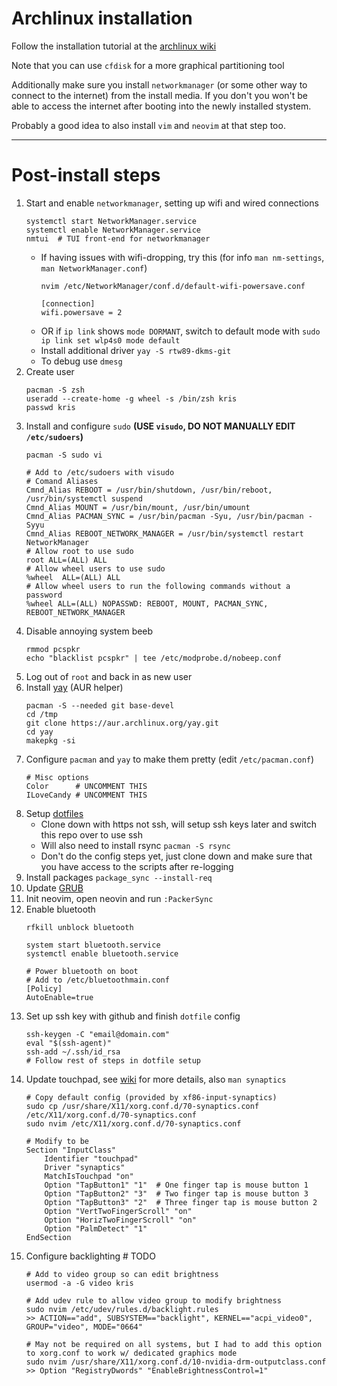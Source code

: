 # Archlinux installation

Follow the installation tutorial at the [archlinux wiki](https://wiki.archlinux.org/)

Note that you can use `cfdisk` for a more graphical partitioning tool

Additionally make sure you install `networkmanager` (or some other way to
connect to the internet) from the install media. If you don't you won't be able
to access the internet after booting into the newly installed stystem.

Probably a good idea to also install `vim` and `neovim` at that step too.

---

# Post-install steps

1.  Start and enable `networkmanager`, setting up wifi and wired connections
    ```
    systemctl start NetworkManager.service
    systemctl enable NetworkManager.service
    nmtui  # TUI front-end for networkmanager
    ```
    * If having issues with wifi-dropping, try this (for info `man nm-settings`, `man NetworkManager.conf`)
      ```
      nvim /etc/NetworkManager/conf.d/default-wifi-powersave.conf

      [connection]
      wifi.powersave = 2
      ```
    * OR if `ip link` shows `mode DORMANT`, switch to default mode with `sudo ip link set wlp4s0 mode default`
    * Install additional driver `yay -S rtw89-dkms-git`
    * To debug use `dmesg`
2.  Create user
    ```
    pacman -S zsh
    useradd --create-home -g wheel -s /bin/zsh kris
    passwd kris
    ```
3.  Install and configure `sudo` **(USE `visudo`, DO NOT MANUALLY EDIT `/etc/sudoers`)**
    ```
    pacman -S sudo vi

    # Add to /etc/sudoers with visudo
    # Comand Aliases
    Cmnd_Alias REBOOT = /usr/bin/shutdown, /usr/bin/reboot, /usr/bin/systemctl suspend
    Cmnd_Alias MOUNT = /usr/bin/mount, /usr/bin/umount
    Cmnd_Alias PACMAN_SYNC = /usr/bin/pacman -Syu, /usr/bin/pacman -Syyu
    Cmnd_Alias REBOOT_NETWORK_MANAGER = /usr/bin/systemctl restart NetworkManager
    # Allow root to use sudo
    root ALL=(ALL) ALL
    # Allow wheel users to use sudo
    %wheel  ALL=(ALL) ALL
    # Allow wheel users to run the following commands without a password
    %wheel ALL=(ALL) NOPASSWD: REBOOT, MOUNT, PACMAN_SYNC, REBOOT_NETWORK_MANAGER
    ```
4.  Disable annoying system beeb
    ```
    rmmod pcspkr
    echo "blacklist pcspkr" | tee /etc/modprobe.d/nobeep.conf
    ```
5.  Log out of `root` and back in as new user
6.  Install [yay](https://github.com/Jguer/yay) (AUR helper)
    ```
    pacman -S --needed git base-devel
    cd /tmp
    git clone https://aur.archlinux.org/yay.git
    cd yay
    makepkg -si
    ```
7.  Configure `pacman` and `yay` to make them pretty (edit `/etc/pacman.conf`)
    ```
    # Misc options
    Color      # UNCOMMENT THIS
    ILoveCandy # UNCOMMENT THIS
    ```
8.  Setup [dotfiles](../README.md)
    * Clone down with https not ssh, will setup ssh keys later and switch this repo over to use ssh
    * Will also need to install rsync `pacman -S rsync`
    * Don't do the config steps yet, just clone down and make sure that you have access to the scripts after re-logging
9.  Install packages `package_sync --install-req`
10. Update [GRUB](./grub-config.md)
11. Init neovim, open neovin and run `:PackerSync`
12. Enable bluetooth
    ```
    rfkill unblock bluetooth

    system start bluetooth.service
    systemctl enable bluetooth.service

    # Power bluetooth on boot
    # Add to /etc/bluetoothmain.conf
    [Policy]
    AutoEnable=true
    ```
13. Set up ssh key with github and finish `dotfile` config
    ```
    ssh-keygen -C "email@domain.com"
    eval "$(ssh-agent)"
    ssh-add ~/.ssh/id_rsa
    # Follow rest of steps in dotfile setup
    ```
14. Update touchpad, see [wiki](https://wiki.archlinux.org/title/Touchpad_Synaptics) for more details, also `man synaptics`
    ```
    # Copy default config (provided by xf86-input-synaptics)
    sudo cp /usr/share/X11/xorg.conf.d/70-synaptics.conf /etc/X11/xorg.conf.d/70-synaptics.conf
    sudo nvim /etc/X11/xorg.conf.d/70-synaptics.conf

    # Modify to be
    Section "InputClass"
        Identifier "touchpad"
        Driver "synaptics"
        MatchIsTouchpad "on"
        Option "TapButton1" "1"  # One finger tap is mouse button 1
        Option "TapButton2" "3"  # Two finger tap is mouse button 3
        Option "TapButton3" "2"  # Three finger tap is mouse button 2
        Option "VertTwoFingerScroll" "on"
        Option "HorizTwoFingerScroll" "on"
        Option "PalmDetect" "1"
    EndSection
    ```
15. Configure backlighting  # TODO
    ```
    # Add to video group so can edit brightness
    usermod -a -G video kris

    # Add udev rule to allow video group to modify brightness
    sudo nvim /etc/udev/rules.d/backlight.rules
    >> ACTION=="add", SUBSYSTEM=="backlight", KERNEL=="acpi_video0", GROUP="video", MODE="0664"

    # May not be required on all systems, but I had to add this option to xorg.conf to work w/ dedicated graphics mode
    sudo nvim /usr/share/X11/xorg.conf.d/10-nvidia-drm-outputclass.conf
    >> Option "RegistryDwords" "EnableBrightnessControl=1"
    ```
